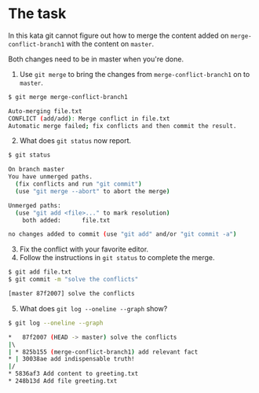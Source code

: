 # The task

In this kata git cannot figure out how to merge the content added on `merge-conflict-branch1` with the content on `master`.

Both changes need to be in master when you're done.

1. Use `git merge` to bring the changes from `merge-conflict-branch1` on to `master`.

```bash
$ git merge merge-conflict-branch1

Auto-merging file.txt
CONFLICT (add/add): Merge conflict in file.txt
Automatic merge failed; fix conflicts and then commit the result.
```

2. What does `git status` now report.

```bash
$ git status

On branch master
You have unmerged paths.
  (fix conflicts and run "git commit")
  (use "git merge --abort" to abort the merge)

Unmerged paths:
  (use "git add <file>..." to mark resolution)
	both added:      file.txt

no changes added to commit (use "git add" and/or "git commit -a")
```

3. Fix the conflict with your favorite editor.
4. Follow the instructions in `git status` to complete the merge.

```bash
$ git add file.txt 
$ git commit -m "solve the conflicts"

[master 87f2007] solve the conflicts
```

5. What does `git log --oneline --graph` show?

```bash
$ git log --oneline --graph

*   87f2007 (HEAD -> master) solve the conflicts
|\  
| * 825b155 (merge-conflict-branch1) add relevant fact
* | 30038ae add indispensable truth!
|/  
* 5836af3 Add content to greeting.txt
* 248b13d Add file greeting.txt
```
